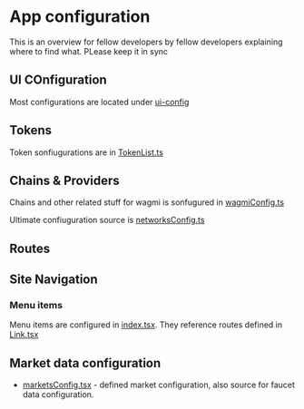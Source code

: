 #  App configuration
This is an overview for fellow developers by fellow developers explaining where to find what. PLease keep it
in sync


## UI COnfiguration

Most configurations are located under  [ui-config](src/ui-config)


## Tokens

Token sonfiugurations are  in  [TokenList.ts](src/ui-config/TokenList.ts)


##  Chains & Providers

Chains and other related stuff for wagmi is sonfugured in [wagmiConfig.ts](src/ui-config/wagmiConfig.ts)

Ultimate confiuguration source is  [networksConfig.ts](src/ui-config/networksConfig.ts)



## Routes

## Site  Navigation

### Menu items

Menu items  are configured in [index.tsx](src/ui-config/menu-items/index.tsx).  They reference routes
defined in [Link.tsx](src/components/primitives/Link.tsx)



## Market data configuration
 - [marketsConfig.tsx](src/ui-config/marketsConfig.tsx) -  defined market configuration,   also source for
faucet data configuration.  
